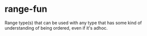 # range-fun
Range type(s) that can be used with any type that has some kind of understanding of being ordered, even if it's adhoc.
